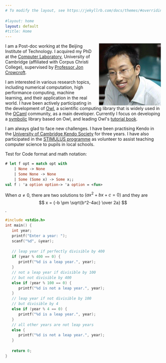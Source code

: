 ```yaml
---
# To modify the layout, see https://jekyllrb.com/docs/themes/#overriding-theme-defaults

#layout: home
layout: default
#title: Home
---
```


<img src="/images/stark.jpg" style="float:right;width:200px;margin-left:20px">

I am a Post-doc working at the Beijing Institute of Technology. I acquired my PhD at the [Computer Laboratory](https://www.cl.cam.ac.uk/), University of Cambridge (affiliated with Corpus Christi College), supervised by [Professor Jon Crowcroft](https://www.cl.cam.ac.uk/~jac22/). 

I am interested in various research topics, including numerical computation, high performance computing, machine learning, and their application in the real world. 
I have been actively participating in the development of [Owl](https://ocaml.xyz/), a scientific computing library that is widely used in the [OCaml](https://ocaml.org) community, as a main developer. Currently I focus on developing a [symbolic](https://github.com/owlbarn/owl_symbolic) library based on Owl, and leading Owl's [tutorial book](https://ocaml.xyz/book/).

I am always glad to face new challenges. I have been practising Kendo in the [University of Cambridge Kendo Society](http://kendo.soc.srcf.net/) for three years. 
I have also participated in the [STIMULUS programme](https://stimulus.maths.org/) as volunteer to assist teaching computer science to pupils in local schools.

Test for Code format and math notation:

```ocaml
# let f opt = match opt with
    | None -> None
    | Some None -> None
    | Some (Some x) -> Some x;;
val f : 'a option option-> 'a option = <fun>
```

When $a \ne 0$, there are two solutions to $(ax^2 + bx + c = 0)$ and they are 
$$ x = {-b \pm \sqrt{b^2-4ac} \over 2a} $$.

```c
#include <stdio.h>
int main() {
   int year;
   printf("Enter a year: ");
   scanf("%d", &year);

   // leap year if perfectly divisible by 400
   if (year % 400 == 0) {
      printf("%d is a leap year.", year);
   }
   // not a leap year if divisible by 100
   // but not divisible by 400
   else if (year % 100 == 0) {
      printf("%d is not a leap year.", year);
   }
   // leap year if not divisible by 100
   // but divisible by 4
   else if (year % 4 == 0) {
      printf("%d is a leap year.", year);
   }
   // all other years are not leap years
   else {
      printf("%d is not a leap year.", year);
   }

   return 0;
}
```